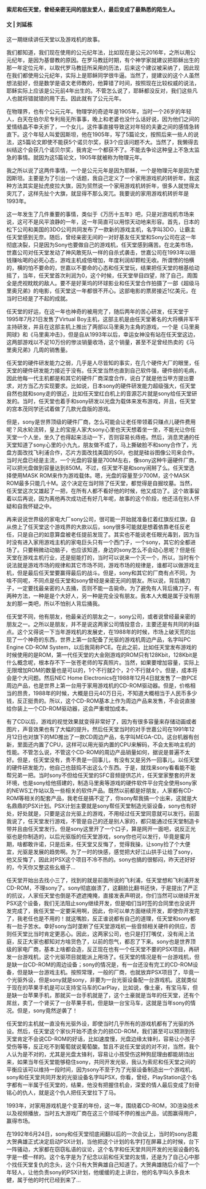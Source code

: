 #### 索尼和任天堂，曾经亲密无间的朋友爱人，最后变成了最熟悉的陌生人。
####      文 | 刘延栋
这一期继续讲任天堂以及游戏机的故事。

我们都知道，我们现在使用的公元纪年法，比如现在是公元2016年，之所以用公元纪年，是因为基督教的原因。在罗马教廷时期，有个神学家就建议把耶稣出生的那一年定位元年，以取代罗马教廷所采用的历法，后来这个建议被采纳了，因此现在我们都使用公元纪年，实际上是耶稣同学很牛逼。当然了，提建议的这个人虽然想法挺好，但是数学是语文老师教的，他算错了时间，按照现在比较权威的说法，耶稣实际上应该是公元前4年出生的。不管怎么说了，耶稣都没反对，我们这些凡人也就将错就错的用下去。因此就有了公元元年。

在物理界，也有个公元元年。物理学的奇迹年是1905年，当时一个26岁的年轻人，白天在伯尔尼专利局无所事事，晚上和老婆也没什么话好说，因为他们之间的爱情结晶不幸夭折了，一个女儿，这件事直接导致这对年轻的夫妻之间的感情急转直下。这个年轻人叫爱因斯坦，他在1905年，写了5篇论文，按照后来一些人的说法，这5篇论文即使不能获5个诺贝尔奖，获3个应该问题不大。当然了，我懒得去纠结这个会获几个诺贝尔奖，我肯定一个都获不了。不能去争论这种皇上不急太监急的事情。就因为这5篇论文，1905年就被称为物理元年。

我之所以说了这两件事情，一个是公元元年是因为耶稣，一个是物理元年是因为爱因斯坦。主要是为了引出一个话题，我自己定义了一个家用游戏机的转折年，我这种方法其实是扯虎皮拉大旗，因为贸然说一个家用游戏机转折年，很多人就觉得太突兀了，这样先扯个大旗，就显得不那么突兀。我要说的家用游戏机转折年是1993年。

这一年发生了几件重要的事情，类似于《万历十五年》吧，只是对游戏机市场来说，这可不是风平浪静的一年，这一年简直可以用惊天动地来形容。首先，日本的松下公司和美国的3DO公司共同发布了一款新的游戏主机，名字叫3DO，让霸主任天堂感到无奈。随后，曾经亲密无间的一对好基友任天堂和Sony公司在这一年彻底决裂，只是因为Sony也要做自己的游戏机，任天堂感到痛苦。在北美市场，世嘉公司对任天堂发动了神风敢死队一样的自杀式袭击，世嘉公司在1993年以赔钱赚吆喝的必死心态，游戏主机成倍增加，年度利润却颗粒无收。所谓愣的怕横的，横的怕不要命的，世嘉以不要命的心态和任天堂玩，结果把任天堂的根基给动摇了，当年，任天堂首次利润为0，这个时候，任天堂举目四望，除了自己，周围全是虎视眈眈的敌人。要不是好莱坞的环球影业和任天堂合作拍摄了一部《超级马里奥兄弟》的电影，任天堂这一年都很不开心。这部电影的票房接近1亿美元，在当时已经是了不起的成就。

任天堂的好运，在这一年也神奇的被用完了，随后两年的苦心研发，任天堂于1995年7月21日发售了Virtual Boy主机，这部主机是由任天堂著名的大将横井军平主持研发，并且在这部主机上推出了两部以马里奥为主角的游戏，一个是《马里奥网球》和《马里奥冲击》，但是自从1993年以后，幸运女神没有站在任天堂这边，这两部游戏以不足10万份的惨淡销量收场，这个销量，甚至不足曾经热卖的《马里奥兄弟》几周的销售量。

任天堂的硬件研发能力之弱，几乎是人尽皆知的事实，在几个硬件大厂的眼里，任天堂的硬件研发能力接近于没有。任天堂当然也直到自己软件强，硬件弱的毛病，因此他每一代主机都是和其它的硬件厂商深度合作，说白了就是他当甲方提出要求，对方当乙方实现要求。比如说，日本sony的硬件研发能力超级强大，任天堂自然也就和sony走的很近，比如任天堂红白机上的音源芯片就是sony给任天堂研发的。当时，任天堂也着手和sony研发以光盘为载体来发布游戏，并且，任天堂的宫本茂同学还试着做了几款光盘版的游戏。

但是，sony是世界顶级的硬件厂商，怎么可能会让老任带领着只赚点儿硬件费用呢？风水轮流转，皇上的宝座人家大sony心里也天天想着坐一坐，不能光让你任天堂一个人坐，坐久了也得起来活动一下，否则容易长痔疮。然后，消息灵通的任天堂知道了sony心里的小九九，朋友做不成了，马上撕破脸不和sony合作了，光盘方面改找飞利浦合作，芯片方面改找美国的SGI，也就是硅谷图像公司来合作。当时光盘已经是主流，一个光盘的容量是700M左右，像sony这种牛逼硬件厂商，可以把光盘做到容量达到850M。不过，任天堂不是和sony闹掰了么。任天堂选择使用MASK ROM来作为游戏载体。嗯，光盘的容量至少700M，这个MASK ROM最多只能几十M。这个决定在当时除了任天堂，都觉得是自掘坟墓。当然，任天堂这次又雄起了一把，在所有人都不看好他的时候，他又成功了。这个故事留着以后再说，因为离他再次成功还有好几年呢，故事的这个阶段，他还活在别人怀疑和自我怀疑之中。

再来说说世界级的家电大厂sony公司，很可能一开始就准备扛着红旗反红旗，自从傍上了任天堂这个游戏界的大款以后，sony很多可能就是想着依靠老任反老任，只是自己的如意算盘被老任提前发现了。其实也不能说老任眼光毒到，因为当时没有进入家用游戏主机的家电巨头只有一个西门子，一个sony，其它的全都进场了。只要稍微动动脑子，也应该知道，身边的sony怎么不会动心思呢？但是任天堂在游戏主机行业，还是挺能打的，当时可以说来一个灭一个，所以，当时有个说法就是游戏市场的规律和其它市场不同，游戏市场的规律是，谁都可以做游戏主机，但是最后任天堂要赢得最后的战斗。但是，sony和其它的厂商有点不同，为啥不同呢，不同点是任天堂和sony曾经是亲密无间的朋友。所以说，背后捅刀子，一定要找最亲密的人去捅，否则不能一击毙命。为了避免有人背后捅刀子，有两种方法，一种是是个大好人，另一种是完全没有朋友。我本人大概是属于没有朋友的那一类吧，所以不怕别人背后捅我。

任天堂不同，他有朋友，他最亲近的朋友之一，sony公司，或者说曾经最亲密的朋友之一。之所以是朋友，并不是说这两家公司情投意合，主要还是有共同的利益点。这个又得说一下当年游戏机的发展史，在1988年的时候，市场上破天荒的出现了一个神奇的东西，世界上第一台配备了光驱的游戏机周边产品，名字叫PC Engine CD-ROM System，以后我简称PCE。在此之前，比如任天堂发布游戏的时候使用的是ROM，第一代任天堂的大金刚游戏的ROM只有128Kbit，128Kbit是什么概念呢，根本存不下一张苍老师的写真照片。当然，如果要增加容量，实际上无限增加ROM的数量也是可以的，1个不行就2个，2个不行就4个。但是，成本将会是个大问题。然后NEC Home Electronics在1988年12月4日就发售了一款PCE周边产品，也是世界上第一台用于家用游戏机的CD-ROM驱动器。但是，价格相当的昂贵，1988年的时候，大概是日元40万日元，不知道大概相当于人民币多少钱，反正挺贵的。所以，这个CD-ROM基本上作为周边产品来发售，不会说直接给你装上一个CD-ROM驱动器，这会严重增加成本。

有了CD以后，游戏的视觉效果就变得非常好了，因为有很多容量来存储动画或者图片，声音效果也有了大幅的提升。然后任天堂当时的对手世嘉公司在1991年12月12日也对旗下的MD推出了一款CD周边产品，名字叫MEGA-CD。这台机器有创新，里面还内置了CPU，这样可以用光驱内置的CPU来解码，不会太影响主机的性能。不管怎么说，不管这个CD-ROM的周边产品销量如何，据说是普遍不太好。但是，任天堂没有，贵不贵是一回事儿，有没有又是另外一回事儿。以任天堂的硬件研发能力，他自己也鼓捣不出这么个东西。于是，就找来sony看看能不能帮兄弟一把。当时sony不但给任天堂的SFC音频提供芯片，任天堂家整套的开发环境，也是sony给他搭建的，制造马里奥等游戏的硬件软件平台完全使用sony家的NEWS工作站以及一些相关的软件产品。既然以前都是好朋友，人家都有CD-ROM等相关的配套产品，我老任是搞不定了，你sony帮我搞一个出来，这就是大名鼎鼎的PSX计划。PSX计划主要就是sony帮任天堂制造光驱设备，sony也有好处，好处就是，只要是这台光驱上的游戏，不用经过任天堂同意就可以发行。前面我说了，任天堂发行游戏，不管是自己的还是别人家的，都只能通过任天堂制造卡带并且由任天堂发行。但是sony这里开了一个口子，算是网开一面吧，说反正光驱也是你制造的，以后光驱版的任天堂游戏，sony你也可以发行，毕竟是蜜月期，啥都敢许诺，只是后来，任天堂又反悔了，觉得我操，让sony捡了个大便宜，光驱是发展的趋势啊。为了一时的快感，感觉把大好江山拱手让给了sony，他又反悔了，因此对PSX这个项目不冷不热的。sony也搞的很郁闷，昨天还好好的，今天你又整这些幺蛾子…

任天堂开始出去找小三了，找到的就是前面所说的飞利浦，任天堂想和飞利浦开发CD-ROM，不理sony了。sony彻底崩溃了，这翻脸比翻书还快，于是提出了严正的抗议，人家任天堂也倒是不遮遮掩掩，直接发表声明说，你们当然可以继续开发PSX这个设备，我们无法阻止sony继续开发，但是咱们当时签的合同里也没说开发完成了，我任天堂一定要采用啊，因此，你可以单方面继续开发，即使你开发完了，我老任也是不用的！就这嘴脸，反正谁说都有自己的道理，任天堂和sony都有一肚子苦水。幸好sony当时垄断了任天堂游戏机一些音频相关硬件的供应，否则任天堂比当时肯定更恶心。因此，这两家公司，也只是打打嘴仗，没有闹上法庭，反正大家也都知对方啥货色了，以前的怨气，都忍了下来。sony也是世界顶级的家电厂商，基本上啥都会造，反正现在也有一个任天堂不要的PSX项目，再研发一台游戏机，这个光驱项目就能派上用场了。任天堂的情况是有一台游戏机，但是缺一台CD-ROM的周边设备；sony的情况是，有一台还没有完工的CD-ROM设备，但是缺一台游戏主机。按照常理，一般的厂商，也就放弃PSX项目了，毕竟一个光驱外设，但是sony就是sony，非要为一台光驱设备配一台游戏机。这就类似于现在的苹果手机是可以支持宝马车的CarPlay，比如说，像土豪，有宝马车，但是缺一台苹果手机，那就买一台手机就是了，这个土豪就是当年的任天堂，还有个屌丝，卖了一个肾买了一台苹果手机，但是缺一台宝马车，这就是当年sony的情况。但是，sony竟然逆袭了！

任天堂的主机就一直没有光驱外设，即使当时几乎所有的游戏机都有了光驱的外设。然后，任天堂这个家伙开始不遗余力的损CD-ROM，我们甚至可以预测到任天堂肯定不会说CD-ROM的好话，比如速度慢，光盘边缘太锋利，容易让小孩子受伤等等，反正吃不到葡萄就说葡萄酸。暂且不说任天堂说的对不对，当然，我个人认为是不对的，尤其是光盘太锋利，容易让小孩受伤这种狗屁理由都能胡诌出来，如果当年任天堂能够稳住sony，共同开发光驱，我认为索尼和任天堂之间的平衡应该可以维持一段时间，因为sony不至于为了光驱设备制造出一个游戏机，sony和任天堂共同开发的光驱设备名字叫PSX，你看，曾经，PlayStation这个名字都有一半属于任天堂的，结果，他没有把握住机会，深爱的情人最后变成了刻骨铭心的仇人，就是这个仇人把任天堂拉下了马。

1993年，对家用游戏机是个变革的年份，这一年，围绕着CD-ROM，3D渲染技术以及视频播放，当时五大游戏厂商在这三个领域不停的推出产品，试图赢得用户，赢得市场。

在1992年6月24日，sony和任天堂彻底闹翻以后的一次会议上，当时的sony总裁大贺典雄正式决定启动PSX计划，当他把这个计划的名字打在屏幕上的时候，台下一阵骚动，大家都在窃窃私语的议论，这个名字和任天堂共同开发的光驱设备的名字是一模一样的。这个名字是为了纪念以前和任天堂的友情，还是为了自己心中那个找任天堂复仇的念头，这个只有大贺典雄自己知道了。大贺典雄随后介绍了一个年轻人，让他负责sony的PSX计划，他缓缓的走上讲台，他的名字叫久多良木健，属于他的时代已经到来了...
